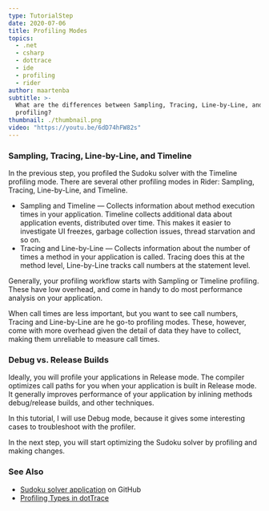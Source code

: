 ```yaml
---
type: TutorialStep
date: 2020-07-06
title: Profiling Modes
topics:
  - .net
  - csharp
  - dottrace
  - ide
  - profiling
  - rider
author: maartenba
subtitle: >-
  What are the differences between Sampling, Tracing, Line-by-Line, and Timeline
  profiling?
thumbnail: ./thumbnail.png
video: "https://youtu.be/6dD74hFW82s"
---
```


### Sampling, Tracing, Line-by-Line, and Timeline

In the previous step, you profiled the Sudoku solver with the Timeline profiling mode. There are several other profiling modes in Rider: Sampling, Tracing, Line-by-Line, and Timeline.

- Sampling and Timeline — Collects information about method execution times in your application. Timeline collects additional data about application events, distributed over time. This makes it easier to investigate UI freezes, garbage collection issues, thread starvation and so on.
- Tracing and Line-by-Line — Collects information about the number of times a method in your application is called. Tracing does this at the method level, Line-by-Line tracks call numbers at the statement level.

Generally, your profiling workflow starts with Sampling or Timeline profiling. These have low overhead, and come in handy to do most performance analysis on your application.

When call times are less important, but you want to see call numbers, Tracing and Line-by-Line are he go-to profiling modes. These, however, come with more overhead given the detail of data they have to collect, making them unreliable to measure call times.

### Debug vs. Release Builds

Ideally, you will profile your applications in Release mode. The compiler optimizes call paths for you when your application is built in Release mode. It generally improves performance of your application by inlining methods debug/release builds, and other techniques.

In this tutorial, I will use Debug mode, because it gives some interesting cases to troubleshoot with the profiler.

In the next step, you will start optimizing the Sudoku solver by profiling and making changes.

### See Also

- [Sudoku solver application](https://github.com/JetBrains/DPA-demo) on GitHub
- [Profiling Types in dotTrace](https://www.jetbrains.com/help/profiler/Basic_Concepts.html)
